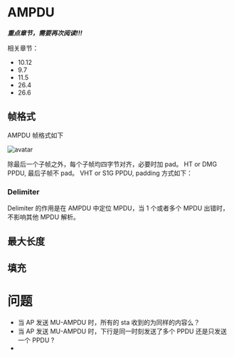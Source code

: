 # AMPDU

***重点章节，需要再次阅读!!!***

相关章节：

 - 10.12
 - 9.7
 - 11.5
 - 26.4
 - 26.6

## 帧格式


AMPDU 帧格式如下


![avatar](https://github.com/michaelloveyou/wlearn_2021/blob/main/picture/9.971.PNG)


除最后一个子帧之外，每个子帧均四字节对齐，必要时加 pad。
HT or DMG PPDU, 最后子帧不 pad。
VHT or S1G PPDU, padding 方式如下：

### Delimiter

Delimiter 的作用是在 AMPDU 中定位 MPDU，当 1 个或者多个 MPDU 出错时，不影响其他 MPDU 解析。




## 最大长度

## 填充

## 


# 问题

 - 当 AP 发送 MU-AMPDU 时，所有的 sta 收到的为同样的内容么？
 - 当 AP 发送 MU-AMPDU 时，下行是同一时刻发送了多个 PPDU 还是只发送一个 PPDU ?
 - 
